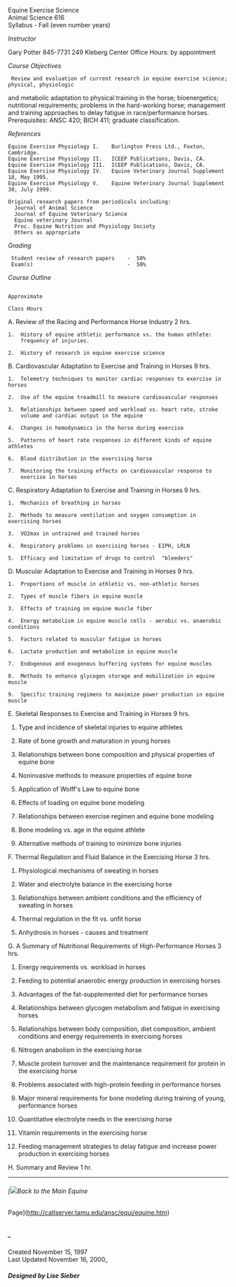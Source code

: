 Equine Exercise Science  
Animal Science 616  
Syllabus - Fall (even number years)  
  

    
    
    _Instructor_Gary Potter			                              845-7731249 Kleberg Center                                Office Hours: by appointment       _Course Objectives_     Review and evaluation of current research in equine exercise science; physical, physiologic and metabolic adaptation to physical training in the horse; bioenergetics; nutritional requirements; problems in the hard-working horse; management and training approaches to delay fatigue in race/performance horses.  Prerequisites: ANSC 420; BICH 411; graduate classification._References_    Equine Exercise Physiology I.    Burlington Press Ltd., Foxton, Cambridge.    Equine Exercise Physiology II.   ICEEP Publications, Davis, CA.    Equine Exercise Physiology III.  ICEEP Publications, Davis, CA.    Equine Exercise Physiology IV.   Equine Veterinary Journal Supplement 18, May 1995.    Equine Exercise Physiology V.    Equine Veterinary Journal Supplement 30, July 1999.    Original research papers from periodicals including:      Journal of Animal Science      Journal of Equine Veterinary Science      Equine veterinary Journal      Proc. Equine Nutrition and Physiology Society      Others as appropriate	_Grading_      Student review of research papers    -  50%     Exam(s)                              -  50%  _Course Outline_                                                                               Approximate                                                                               Class HoursA.  Review of the Racing and Performance Horse Industry                           2 hrs.    1.  History of equine athletic performance vs. the human athlete:        frequency of injuries.    2.  History of research in equine exercise scienceB.  Cardiovascular Adaptation to Exercise and Training in Horses                  9 hrs.    1.  Telemetry techniques to monitor cardiac responses to exercise in horses 	    2.  Use of the equine treadmill to measure cardiovascular responses    3.  Relationships between speed and workload vs. heart rate, stroke	    volume and cardiac output in the equine    4.  Changes in hemodynamics in the horse during exercise    5.  Patterns of heart rate responses in different kinds of equine athletes    6.  Blood distribution in the exercising horse    7.  Monitoring the training effects on cardiovascular response to        exercise in horses		C.  Respiratory Adaptation to Exercise and Training in Horses                     9 hrs.    1.  Mechanics of breathing in horses    2.  Methods to measure ventilation and oxygen consumption in exercising horses    3.  VO2max in untrained and trained horses    4.  Respiratory problems in exercising horses - EIPH, LRLN    5.  Efficacy and limitation of drugs to control  "bleeders"D.  Muscular Adaptation to Exercise and Training in Horses                        9 hrs.    1.  Proportions of muscle in athletic vs. non-athletic horses    2.  Types of muscle fibers in equine muscle    3.  Effects of training on equine muscle fiber    4.  Energy metabolism in equine muscle cells - aerobic vs. anaerobic conditions    5.  Factors related to muscular fatigue in horses    6.  Lactate production and metabolism in equine muscle    7.  Endogenous and exogenous buffering systems for equine muscles    8.  Methods to enhance glycogen storage and mobilization in equine muscle    9.  Specific training regimens to maximize power production in equine muscleE.  Skeletal Responses to Exercise and Training in Horses                         9 hrs.	  1.  Type and incidence of skeletal injuries to equine athletes  2.  Rate of bone growth and maturation in young horses  3.  Relationships between bone composition and physical properties of equine bone  4.  Noninvasive methods to measure properties of equine bone  5.  Application of Wolff's Law to equine bone  6.  Effects of loading on equine bone modeling  7.  Relationships between exercise regimen and equine bone modeling  8.  Bone modeling vs. age in the equine athlete  9.  Alternative methods of training to minimize bone injuriesF.  Thermal Regulation and Fluid Balance in the Exercising Horse                  3 hrs.  1.  Physiological mechanisms of sweating in horses  2.  Water and electrolyte balance in the exercising horse  3.  Relationships between ambient conditions and the efficiency of sweating in horses  4.  Thermal regulation in the fit vs. unfit horse  5.  Anhydrosis in horses - causes and treatmentG.  A Summary of Nutritional Requirements of High-Performance Horses              3 hrs.  1.  Energy requirements vs. workload in horses  2.  Feeding to potential anaerobic energy production in exercising horses  3.  Advantages of the fat-supplemented diet for performance horses  4.  Relationships between glycogen metabolism and fatigue in exercising horses  5.  Relationships between body composition, diet composition, ambient conditions      and energy requirements in exercising horses  6.  Nitrogen anabolism in the exercising horse  7.  Muscle protein turnover and the maintenance requirement for protein in the       exercising horse	  8.  Problems associated with high-protein feeding in performance horses  9.  Major mineral requirements for bone modeling during training of young,       performance horses  10. Quantitative electrolyte needs in the exercising horse  11. Vitamin requirements in the exercising horse  12. Feeding management strategies to delay fatigue and increase power production      in exercising horsesH.  Summary and Review                                                           1 hr.

* * *

###### [![](../COLORGIF/home_blue.gif)Back to the Main Equine
Page](http://catlserver.tamu.edu/ansc/equi/equine.htm)

######

##### _  
Created November 15, 1997  
Last Updated November 16, 2000_

  

##### Designed by Lise Sieber

